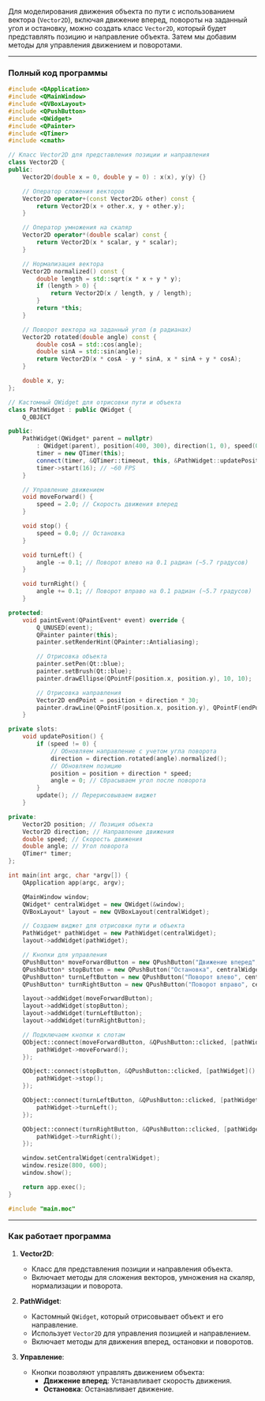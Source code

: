 Для моделирования движения объекта по пути с использованием вектора (`Vector2D`), включая движение вперед, повороты на заданный угол и остановку, можно создать класс `Vector2D`, который будет представлять позицию и направление объекта. Затем мы добавим методы для управления движением и поворотами.

---

### Полный код программы

```cpp
#include <QApplication>
#include <QMainWindow>
#include <QVBoxLayout>
#include <QPushButton>
#include <QWidget>
#include <QPainter>
#include <QTimer>
#include <cmath>

// Класс Vector2D для представления позиции и направления
class Vector2D {
public:
    Vector2D(double x = 0, double y = 0) : x(x), y(y) {}

    // Оператор сложения векторов
    Vector2D operator+(const Vector2D& other) const {
        return Vector2D(x + other.x, y + other.y);
    }

    // Оператор умножения на скаляр
    Vector2D operator*(double scalar) const {
        return Vector2D(x * scalar, y * scalar);
    }

    // Нормализация вектора
    Vector2D normalized() const {
        double length = std::sqrt(x * x + y * y);
        if (length > 0) {
            return Vector2D(x / length, y / length);
        }
        return *this;
    }

    // Поворот вектора на заданный угол (в радианах)
    Vector2D rotated(double angle) const {
        double cosA = std::cos(angle);
        double sinA = std::sin(angle);
        return Vector2D(x * cosA - y * sinA, x * sinA + y * cosA);
    }

    double x, y;
};

// Кастомный QWidget для отрисовки пути и объекта
class PathWidget : public QWidget {
    Q_OBJECT

public:
    PathWidget(QWidget* parent = nullptr)
        : QWidget(parent), position(400, 300), direction(1, 0), speed(0), angle(0) {
        timer = new QTimer(this);
        connect(timer, &QTimer::timeout, this, &PathWidget::updatePosition);
        timer->start(16); // ~60 FPS
    }

    // Управление движением
    void moveForward() {
        speed = 2.0; // Скорость движения вперед
    }

    void stop() {
        speed = 0.0; // Остановка
    }

    void turnLeft() {
        angle -= 0.1; // Поворот влево на 0.1 радиан (~5.7 градусов)
    }

    void turnRight() {
        angle += 0.1; // Поворот вправо на 0.1 радиан (~5.7 градусов)
    }

protected:
    void paintEvent(QPaintEvent* event) override {
        Q_UNUSED(event);
        QPainter painter(this);
        painter.setRenderHint(QPainter::Antialiasing);

        // Отрисовка объекта
        painter.setPen(Qt::blue);
        painter.setBrush(Qt::blue);
        painter.drawEllipse(QPointF(position.x, position.y), 10, 10);

        // Отрисовка направления
        Vector2D endPoint = position + direction * 30;
        painter.drawLine(QPointF(position.x, position.y), QPointF(endPoint.x, endPoint.y));
    }

private slots:
    void updatePosition() {
        if (speed != 0) {
            // Обновляем направление с учетом угла поворота
            direction = direction.rotated(angle).normalized();
            // Обновляем позицию
            position = position + direction * speed;
            angle = 0; // Сбрасываем угол после поворота
        }
        update(); // Перерисовываем виджет
    }

private:
    Vector2D position; // Позиция объекта
    Vector2D direction; // Направление движения
    double speed; // Скорость движения
    double angle; // Угол поворота
    QTimer* timer;
};

int main(int argc, char *argv[]) {
    QApplication app(argc, argv);

    QMainWindow window;
    QWidget* centralWidget = new QWidget(&window);
    QVBoxLayout* layout = new QVBoxLayout(centralWidget);

    // Создаем виджет для отрисовки пути и объекта
    PathWidget* pathWidget = new PathWidget(centralWidget);
    layout->addWidget(pathWidget);

    // Кнопки для управления
    QPushButton* moveForwardButton = new QPushButton("Движение вперед", centralWidget);
    QPushButton* stopButton = new QPushButton("Остановка", centralWidget);
    QPushButton* turnLeftButton = new QPushButton("Поворот влево", centralWidget);
    QPushButton* turnRightButton = new QPushButton("Поворот вправо", centralWidget);

    layout->addWidget(moveForwardButton);
    layout->addWidget(stopButton);
    layout->addWidget(turnLeftButton);
    layout->addWidget(turnRightButton);

    // Подключаем кнопки к слотам
    QObject::connect(moveForwardButton, &QPushButton::clicked, [pathWidget]() {
        pathWidget->moveForward();
    });

    QObject::connect(stopButton, &QPushButton::clicked, [pathWidget]() {
        pathWidget->stop();
    });

    QObject::connect(turnLeftButton, &QPushButton::clicked, [pathWidget]() {
        pathWidget->turnLeft();
    });

    QObject::connect(turnRightButton, &QPushButton::clicked, [pathWidget]() {
        pathWidget->turnRight();
    });

    window.setCentralWidget(centralWidget);
    window.resize(800, 600);
    window.show();

    return app.exec();
}

#include "main.moc"
```

---

### Как работает программа

1. **Vector2D**:
   - Класс для представления позиции и направления объекта.
   - Включает методы для сложения векторов, умножения на скаляр, нормализации и поворота.

2. **PathWidget**:
   - Кастомный `QWidget`, который отрисовывает объект и его направление.
   - Использует `Vector2D` для управления позицией и направлением.
   - Включает методы для движения вперед, остановки и поворотов.

3. **Управление**:
   - Кнопки позволяют управлять движением объекта:
     - **Движение вперед**: Устанавливает скорость движения.
     - **Остановка**: Останавливает движение.